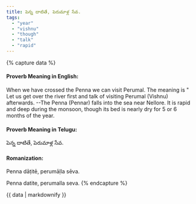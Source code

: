 ```yaml
---
title: పెన్న దాటితే, పెరుమాళ్ల సేవ.
tags:
  - "year"
  - "vishnu"
  - "though"
  - "talk"
  - "rapid"
---
```


{% capture data %}
#### Proverb Meaning in English:
When we have crossed the Penna we can visit Perumal.
The meaning is " Let us get over the river first and talk of visiting Perumal (Vishnu) afterwards. --The Penna (Pennar) falls into the sea near Nellore. It is rapid and deep during the monsoon, though its bed is nearly dry for 5 or 6 months of the year.

#### Proverb Meaning in Telugu:
పెన్న దాటితే, పెరుమాళ్ల సేవ.

#### Romanization:
Penna dāṭitē, perumāḷla sēva.

Penna datite, perumalla seva.
{% endcapture %}

{{ data | markdownify }}

